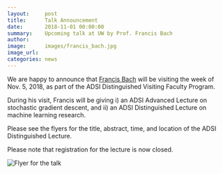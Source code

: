 ```yaml
---
layout:     post
title:      Talk Announcement 
date:       2018-11-01 00:00:00
summary:    Upcoming talk at UW by Prof. Francis Bach 
author:     
image:      images/francis_bach.jpg 
image_url:  
categories: news
---
```

We are happy to announce that [Francis Bach](https://www.di.ens.fr/~fbach/) will be visiting the week
of Nov. 5, 2018, as part of the ADSI Distinguished Visiting Faculty
Program. 

During his visit, Francis will be giving i) an ADSI Advanced Lecture
on stochastic gradient descent, and ii) an ADSI Distinguished Lecture on
machine learning research.

Please see the flyers for the title, abstract, time, and location of the ADSI Distinguished Lecture.

Please note that registration for the lecture is now closed. 

![Flyer for the talk](http://ads-institute.uw.edu/images/Bach-Flyer-1.png)
